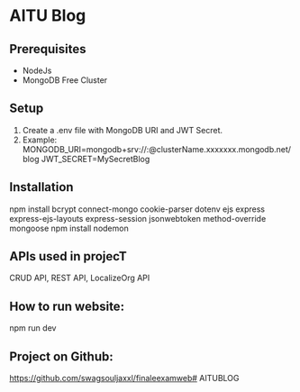# AITU Blog

## Prerequisites
- NodeJs
- MongoDB Free Cluster

## Setup
1. Create a .env file with MongoDB URI and JWT Secret.
2. Example:
MONGODB_URI=mongodb+srv://<username>:<password>@clusterName.xxxxxxx.mongodb.net/blog
JWT_SECRET=MySecretBlog

## Installation
npm install bcrypt connect-mongo cookie-parser dotenv ejs express express-ejs-layouts express-session jsonwebtoken method-override mongoose
npm install nodemon

## APIs used in projecT
CRUD API, REST API, LocalizeOrg API

## How to run website:
npm run dev

## Project on Github:
https://github.com/swagsouljaxxl/finaleexamweb#   A I T U B L O G  
 